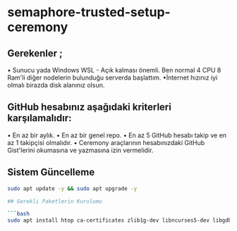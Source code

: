 # semaphore-trusted-setup-ceremony

## Gerekenler ;

• Sunucu yada Windows WSL - Açık kalması önemli. Ben normal 4 CPU 8 Ram'li diğer nodelerin bulunduğu serverda başlattım.
•İnternet hızınız iyi olmalı birazda disk alanınız olsun.



## GitHub hesabınız aşağıdaki kriterleri karşılamalıdır:
• En az bir aylık.
• En az bir genel repo.
• En az 5 GitHub hesabı takip ve en az 1 takipçisi olmalıdır.
• Ceremony araçlarının hesabınızdaki GitHub Gist'lerini okumasına ve yazmasına izin vermelidir.

## Sistem Güncelleme

```bash
sudo apt update -y && sudo apt upgrade -y

## Gerekli Paketlerin Kurulumu

```bash
sudo apt install htop ca-certificates zlib1g-dev libncurses5-dev libgdbm-dev libnss3-dev tmux iptables curl nvme-cli git wget make jq libleveldb-dev build-essential pkg-config ncdu tar clang bsdmainutils lsb-release libssl-dev libreadline-dev libffi-dev jq gcc screen file unzip lz4 -y